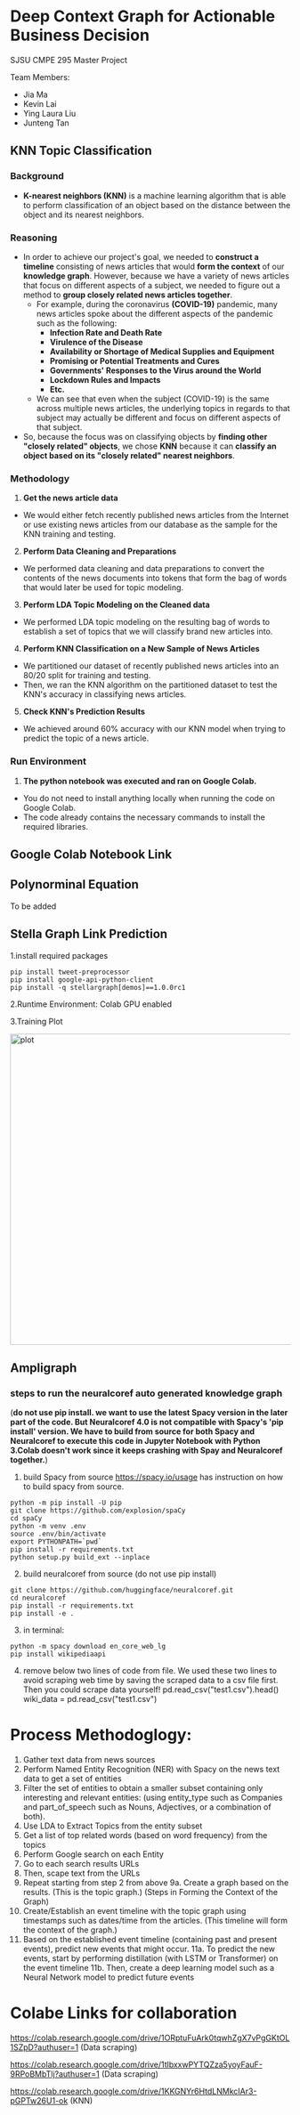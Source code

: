 # Deep Context Graph for Actionable Business Decision
SJSU CMPE 295 Master Project

Team Members: 
- Jia Ma
- Kevin Lai
- Ying Laura Liu
- Junteng Tan

## KNN Topic Classification

### Background
* **K-nearest neighbors (KNN)** is a machine learning algorithm that is able to perform classification of an object based on the distance between the object and its nearest neighbors.

### Reasoning
* In order to achieve our project's goal, we needed to **construct a timeline** consisting of news articles that would **form the context** of our **knowledge graph**. However, because we have a variety of news articles that focus on different aspects of a subject, we needed to figure out a method to **group closely related news articles together**.
  * For example, during the coronavirus **(COVID-19)** pandemic, many news articles spoke about the different aspects of the pandemic such as the following:
    * **Infection Rate and Death Rate**
    * **Virulence of the Disease**
    * **Availability or Shortage of Medical Supplies and Equipment**
    * **Promising or Potential Treatments and Cures**
    * **Governments' Responses to the Virus around the World**
    * **Lockdown Rules and Impacts**
    * **Etc.**
  * We can see that even when the subject (COVID-19) is the same across multiple news articles, the underlying topics in regards to that subject may actually be different and focus on different aspects of that subject.
* So, because the focus was on classifying objects by **finding other "closely related" objects**, we chose **KNN** because it can **classify an object based on its "closely related" nearest neighbors**.

### Methodology
1. **Get the news article data**
  * We would either fetch recently published news articles from the Internet or use existing news articles from our database as the sample for the KNN training and testing.
2. **Perform Data Cleaning and Preparations**
  * We performed data cleaning and data preparations to convert the contents of the news documents into tokens that form the bag of words that would later be used for topic modeling.
3. **Perform LDA Topic Modeling on the Cleaned data**
  * We performed LDA topic modeling on the resulting bag of words to establish a set of topics that we will classify brand new articles into.
4. **Perform KNN Classification on a New Sample of News Articles**
  * We partitioned our dataset of recently published news articles into an 80/20 split for training and testing.
  * Then, we ran the KNN algorithm on the partitioned dataset to test the KNN's accuracy in classifying news articles.
5. **Check KNN's Prediction Results**
  * We achieved around 60% accuracy with our KNN model when trying to predict the topic of a news article.

### Run Environment
1. **The python notebook was executed and ran on Google Colab.**
  * You do not need to install anything locally when running the code on Google Colab.
  * The code already contains the necessary commands to install the required libraries.

## Google Colab Notebook Link



## Polynorminal Equation
To be added 

## Stella Graph Link Prediction

1.install required packages
```
pip install tweet-preprocessor
pip install google-api-python-client
pip install -q stellargraph[demos]==1.0.0rc1
```

2.Runtime Environment: Colab GPU enabled 

3.Training Plot

<img width="559" alt="plot" src="https://user-images.githubusercontent.com/47645194/81371569-138d7100-90ad-11ea-8435-8b0c675e2b50.png">


## Ampligraph 
### steps to run the neuralcoref auto generated knowledge graph
(**do not use pip install. we want to use the latest Spacy version in the later part of the code. But Neuralcoref 4.0 is not compatible with Spacy's 'pip install' version. We have to build from source for both Spacy and Neuralcoref to execute this code in Jupyter Notebook with Python 3.Colab doesn't work since it keeps crashing with Spay and Neuralcoref together.**)

1. build Spacy from source 
https://spacy.io/usage has instruction on how to build spacy from source. 

```
python -m pip install -U pip                   
git clone https://github.com/explosion/spaCy   
cd spaCy                                       
python -m venv .env                            
source .env/bin/activate                      
export PYTHONPATH=`pwd`                       
pip install -r requirements.txt               
python setup.py build_ext --inplace  
```

2. build neuralcoref from source (do not use pip install)
```
git clone https://github.com/huggingface/neuralcoref.git
cd neuralcoref
pip install -r requirements.txt
pip install -e .
```
3. in terminal: 
```
python -m spacy download en_core_web_lg
pip install wikipediaapi
```

4. remove below two lines of code from file. We used these two lines to avoid scraping web time by saving the scraped data to a csv file first. Then you could scrape data yourself! 
pd.read_csv("test1.csv").head()
wiki_data = pd.read_csv("test1.csv")



# Process Methodoglogy: 
1. Gather text data from news sources
2. Perform Named Entity Recognition (NER) with Spacy on the news text data to get a set of entities
3. Filter the set of entities to obtain a smaller subset containing only interesting and relevant entities: (using entity_type such as Companies and part_of_speech such as Nouns, Adjectives, or a combination of both).
4. Use LDA to Extract Topics from the entity subset
5. Get a list of top related words (based on word frequency) from the topics
6. Perform Google search on each Entity
7. Go to each search results URLs
8. Then, scape text from the URLs
9. Repeat starting from step 2 from above
9a. Create a graph based on the results. (This is the topic graph.)
(Steps in Forming the Context of the Graph)
10. Create/Establish an event timeline with the topic graph using timestamps such as dates/time from the articles. (This timeline will form the context of the graph.)
11. Based on the established event timeline (containing past and present events), predict new events that might occur.
11a. To predict the new events, start by performing distillation (with LSTM or Transformer) on the event timeline
11b. Then, create a deep learning model such as a Neural Network model to predict future events 

# Colabe Links for collaboration 
https://colab.research.google.com/drive/1ORptuFuArk0tqwhZgX7vPgGKtOL1SZpD?authuser=1 (Data scraping)

https://colab.research.google.com/drive/1tlbxxwPYTQZza5yoyFauF-9RPoBMbTlj?authuser=1 (Data scraping)

https://colab.research.google.com/drive/1KKGNYr6HtdLNMkcIAr3-pGPTw26U1-ok (KNN)



